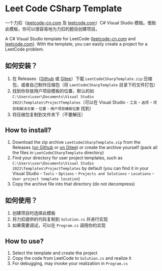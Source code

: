 # Leet Code CSharp Template
一个力扣（[leetcode-cn.com](//leetcode-cn.com) 及 [leetcode.com](//leetcode.com)）C# Visual Studio 模板。借助此模板，你可以很容易地为力扣的题目创建项目。

A C# Visual Studio template for LeetCode ([leetcode-cn.com](//leetcode-cn.com) and [leetcode.com](//leetcode.com)). With the template, you can easily create a project for a LeetCode problem.

## 如何安装？
1. 在 Releases（[Github](https://github.com/yueyinqiu/LeetCodeCSharpTemplate/releases) 或 [Gitee](https://gitee.com/yueyinqiu5990/LeetCodeCSharpTemplate/releases)）下载 `LeetCodeCSharpTemplate.zip` 压缩包，或者自己制作压缩包（将 `LeetCodeCSharpTemplate` 目录下的文件打包）
2. 找到你存放用户项目模板的位置，默认的如 `C:\Users\user\Documents\Visual Studio 2022\Templates\ProjectTemplates`（可以在 Visual Studio -  `工具` - `选项` - `项目和解决方案` - `位置` - `用户项目模板位置` 找到）
3. 将压缩包复制到文件夹下（不要解压）

## How to install?
1. Download the zip archive `LeetCodeCSharpTemplate.zip` from the Releases ([on Github](https://github.com/yueyinqiu/LeetCodeCSharpTemplate/releases) or [on Gitee](https://gitee.com/yueyinqiu5990/LeetCodeCSharpTemplate/releases)) or create the archive yourself (pack all the files in `LeetCodeCSharpTemplate` directory)
2. Find your directory for user project templates, such as `C:\Users\user\Documents\Visual Studio 2022\Templates\ProjectTemplates` by default (you can find it in your Visual Studio -  `Tools` - `Options` - `Projects and Solutions` - `Locations` - `User project template location`)
3. Copy the archive file into that directory (do not decompress)

## 如何使用？
1. 创建项目时选择此模板
2. 将力扣提供的代码复制到 `Solution.cs` 并进行实现
3. 如果需要调试，可以在 `Program.cs` 调用你的实现

## How to use?
1. Select the template and create the project
2. Copy the code from LeetCode to `Solution.cs` and realize it
3. For debugging, may invoke your realization in `Program.cs`




